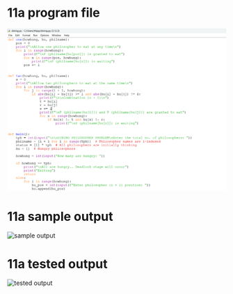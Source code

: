 # 11a program file
![program file](program1.png)

# 11a sample output
![sample output](sampleoutput.png)

# 11a tested output
![tested output](testedoutput.png)
